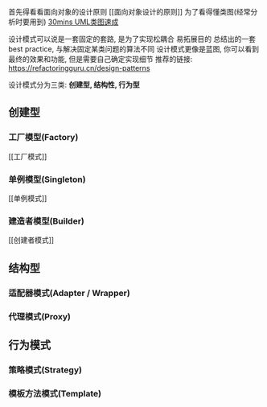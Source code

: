 首先得看看面向对象的设计原则
[[面向对象设计的原则]]
为了看得懂类图(经常分析时要用到)
[30mins UML类图速成](https://zhuanlan.zhihu.com/p/109655171)

设计模式可以说是一套固定的套路, 是为了实现松耦合 易拓展目的 总结出的一套best practice, 与解决固定某类问题的算法不同 设计模式更像是蓝图, 你可以看到最终的效果和功能, 但是需要自己确定实现细节
推荐的链接: https://refactoringguru.cn/design-patterns

设计模式分为三类: 
**创建型, 结构性, 行为型**


## 创建型
### 工厂模型(Factory)
[[工厂模式]]
### 单例模型(Singleton)
[[单例模式]]
### 建造者模型(Builder)
[[创建者模式]]

## 结构型
### 适配器模式(Adapter / Wrapper)
### 代理模式(Proxy)

## 行为模式
### 策略模式(Strategy)
### 模板方法模式(Template)